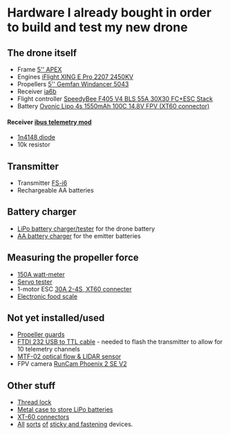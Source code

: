 # Hardware I already bought in order to build and test my new drone

## The drone itself
* Frame [5'' APEX](https://www.aliexpress.us/item/1005007153449760.html)
* Engines [iFlight XING E Pro 2207 2450KV](https://www.aliexpress.com/item/1005006356256645.html)
* Propellers [5'' Gemfan Windancer 5043](https://www.aliexpress.com/item/32956264309.html)
* Receiver [ia6b](https://www.aliexpress.com/item/1005002741693755.html)
* Flight controller [SpeedyBee F405 V4 BLS 55A 30X30 FC+ESC Stack](https://www.speedybee.com/speedybee-f405-v4-bls-55a-30x30-fc-esc-stack/)
* Battery [Ovonic Lipo 4s 1550mAh 100C 14.8V FPV (XT60 connector)](https://www.amazon.fr/dp/B09WMPG7GF)

#### Receiver [ibus telemetry mod](https://betaflight.com/docs/wiki/guides/current/ibus-telemetry) 
* [1n4148 diode](https://fr.farnell.com/multicomp-pro/1n4148/diode-faible-signal-simple-do/dp/4245056)
* 10k resistor

## Transmitter
* Transmitter [FS-i6](https://www.aliexpress.com/item/1005002741693755.html)
* Rechargeable AA batteries 

## Battery charger
* [LiPo battery charger/tester](https://www.amazon.fr/dp/B09X331S34) for the drone battery
* [AA battery charger](https://www.amazon.fr/dp/B00TS19BUW) for the emitter batteries

## Measuring the propeller force
* [150A watt-meter](https://www.aliexpress.com/item/1005006076574323.html)
* [Servo tester](https://www.aliexpress.com/item/1005004111874108.html)
* 1-motor ESC [30A 2-4S, XT60 connecter](https://www.aliexpress.com/item/1005004891329311.html)
* [Electronic food scale](https://www.aliexpress.com/item/1005006084973087.html)

## Not yet installed/used
* [Propeller guards](https://www.aliexpress.com/item/32717569402.html)
* [FTDI 232 USB to TTL cable](https://www.amazon.fr/DSD-TECH-SH-U09G-intégré-FT232RL/dp/B083HVM7VZ) - needed to flash the transmitter to allow for 10 telemetry channels
* [MTF-02 optical flow & LIDAR sensor](https://www.aliexpress.com/item/1005006942233213.html)
* FPV camera [RunCam Phoenix 2 SE V2](https://www.aliexpress.com/item/1005006681300403.html)

## Other stuff
* [Thread lock](https://www.amazon.fr/dp/B0BN6B1Y84)
* [Metal case to store LiPo batteries](https://www.amazon.fr/dp/B0932RKW81)
* [XT-60 connectors](https://www.aliexpress.com/item/1005006413247606.html)
* [All](https://www.amazon.fr/dp/B0BGS8DJ4G) [sorts](https://www.amazon.fr/dp/B0CT2PKWYT) [of](https://www.amazon.fr/dp/B08QT8Q8D9) [sticky and fastening](https://www.amazon.fr/fixation-transparent-Scotch-Fix-4910C-1915-P-Lemballage) devices.
